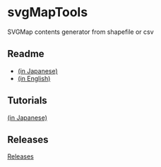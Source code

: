 # svgMapTools
SVGMap contents generator from shapefile or csv

## Readme
* [(in Japanese)](./readmeFirstEng.md)
* [(in English)](./readmeFirst.md)

## Tutorials
[(in Japanese)](tutorials)

## Releases
[Releases](https://github.com/svgmap/svgMapTools/releases)
